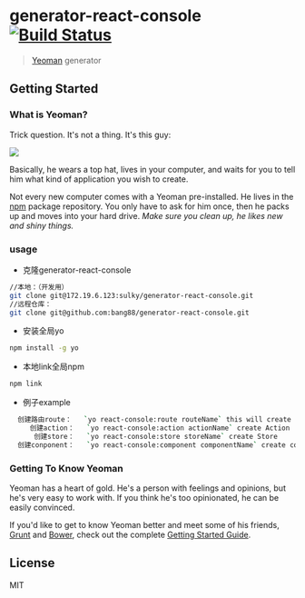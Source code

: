 # generator-react-console [![Build Status](https://secure.travis-ci.org/bang88/generator-react-console.png?branch=master)](https://travis-ci.org/bang88/generator-react-console)

> [Yeoman](http://yeoman.io) generator


## Getting Started

### What is Yeoman?

Trick question. It's not a thing. It's this guy:

![](http://i.imgur.com/JHaAlBJ.png)

Basically, he wears a top hat, lives in your computer, and waits for you to tell him what kind of application you wish to create.

Not every new computer comes with a Yeoman pre-installed. He lives in the [npm](https://npmjs.org) package repository. You only have to ask for him once, then he packs up and moves into your hard drive. *Make sure you clean up, he likes new and shiny things.*


### usage

* 克隆generator-react-console
```bash
//本地：（开发用）
git clone git@172.19.6.123:sulky/generator-react-console.git 
//远程仓库：
git clone git@github.com:bang88/generator-react-console.git  
```

* 安装全局yo
```bash
npm install -g yo
```

* 本地link全局npm
```bash
npm link 
```

* 例子example

```bash
  创建路由route：   `yo react-console:route routeName` this will create ( Action constants Store expect sub route)
     创建action： 	 `yo react-console:action actionName` create Action
      创建store： 	 `yo react-console:store storeName` create Store
  创建conponent：   `yo react-console:component componentName` create component
```


### Getting To Know Yeoman

Yeoman has a heart of gold. He's a person with feelings and opinions, but he's very easy to work with. If you think he's too opinionated, he can be easily convinced.

If you'd like to get to know Yeoman better and meet some of his friends, [Grunt](http://gruntjs.com) and [Bower](http://bower.io), check out the complete [Getting Started Guide](https://github.com/yeoman/yeoman/wiki/Getting-Started).


## License

MIT